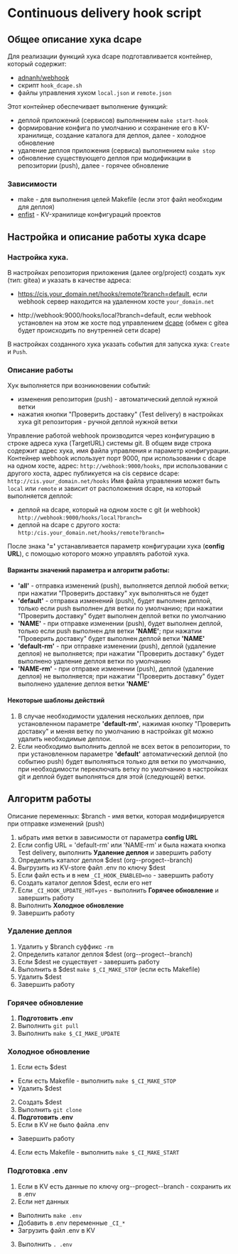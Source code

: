# Continuous delivery hook script

## Общее описание хука dcape

Для реализации функций хука dcape подготавливается контейнер, который содержит:
* [adnanh/webhook](https://github.com/adnanh/webhook)
* скрипт `hook_dcape.sh`
* файлы управления хуком `local.json` и `remote.json`

Этот контейнер обеспечивает выполнение функций:
* деплой приложений (сервисов) выполнением `make start-hook`
* формирование конфига по умолчанию и сохранение его в KV-хранилище, создание каталога для деплоя, далее - холодное обновление
* удаление деплоя приложения (сервиса) выполнением `make stop`
* обновление существующего деплоя при модификации в репозитории (push), далее - горячее обновление

### Зависимости

* make - для выполнения целей Makefile (если этот файл необходим для деплоя)
* [enfist](https://github.com/dopos/dockerfile-webhook/blob/master/webhook) - KV-хранилище конфигураций проектов

## Настройка и описание работы хука dcape

### Настройка хука.

В настройках репозитория приложения (далее org/project) создать хук (тип: gitea) и указать в качестве адреса:

 * https://cis.your_domain.net/hooks/remote?branch=default,  если webhook сервер находится на удаленном хосте `your_domain.net`

 * http://webhook:9000/hooks/local?branch=default, если webhook установлен на этом же хосте под управлением [dcape](https://github.com/dopos/dockerfile-webhook/tree/master/webhook) (обмен с gitea будет происходить по внутренней сети dcape)

В настройках созданного хука указать события для запуска хука: `Create` и `Push`.

### Описание работы

Хук выполняется при возникновении событий:
* изменения репозитория (push) - автоматический деплой нужной ветки
* нажатия кнопки "Проверить доставку" (Test delivery) в настройках хука git репозитория - ручной деплой нужной ветки

Управление работой webhook производится через конфигурацию в строке адреса хука (TargetURL)
системы git. В общем виде строка содержит адрес хука, имя файла управления и параметр конфигурации.
Контейнер webhook использует порт 9000, при использовании с dcape на одном хосте, адрес:
`http://webhook:9000/hooks`, при использовании с другого хоста, адрес публикуется на cis сервисе dcape:
`http://cis.your_domain.net/hooks`
Имя файла управления может быть `local` или `remote` и зависит от расположения dcape, на который выполняется деплой:
* деплой на dcape, который на одном хосте с git (и webhook)
`http://webhook:9000/hooks/local?branch=`
* деплой на dcape с другого хоста:
`http:/cis.your_domain.net/hooks/remote?branch=`

После знака **'='** устанавливается параметр конфигурации хука (**config URL**), с помощью которого можно управлять работой хука.

#### Варианты значений параметра и алгоритм работы:
* **'all'** - отправка изменений (push), выполняется деплой любой ветки; при нажатии "Проверить доставку" хук выполняться не будет
* **'default'** - отправка изменений (push), будет выполнен деплой, только если push выполнен для ветки по умолчанию; при нажатии "Проверить доставку" будет выполнен деплой ветки по умолчанию
* **'NAME'** -  при отправке изменении (push), будет выполнен деплой, только если push выполнен для ветки **'NAME'**; при нажатии "Проверить доставку" будет выполнен деплой ветки **'NAME'**
* **'default-rm'** - при отправке изменении (push), деплой (удаление деплоя) не выполняется; при нажатии "Проверить доставку" будет выполнено удаление деплоя ветки по умолчанию
* **'NAME-rm'** - при отправке изменении (push), деплой (удаление деплоя) не выполняется; при нажатии "Проверить доставку" будет выполнено удаление деплоя ветки **'NAME'**

#### Некоторые шаблоны действий

1. В случае необходимости удаления нескольких деплоев, при установленном параметре **'default-rm'**, нажимая кнопку "Проверить доставку" и меняя ветку по умолчанию
в настройках git можно удалить необходимые деплои.
2. Если необходимо выполнить деплой не всех веток в репозитории,  то при установленном параметре
**'default'** автоматический деплой (по событию push) будет выполняться только для ветки по умолчанию,
при необходимости переключать ветку по умолчанию в настройках git и деплой будет выполняться для этой (следующей) ветки.

## Алгоритм работы

Описание переменных: $branch - имя ветки, которая модифицируется при отправке изменений (push)

1. ыбрать имя ветки в зависимости от параметра **config URL**
2. Если config URL = 'default-rm' или 'NAME-rm' и была нажата кнопка Test delivery, выполнить **Удаление деплоя** и завершить работу
3. Определить каталог деплоя $dest (org--progect--branch)
4. Выгрузить из KV-store файл .env по ключу $dest
5. Если файл есть и в нем `_CI_HOOK_ENABLED=no` - завершить работу
6. Создать каталог деплоя $dest, если его нет
7. Если `_CI_HOOK_UPDATE_HOT=yes` - выполнить **Горячее обновление** и завершить работу
8. Выполнить **Холодное обновление**
9. Завершить работу

### Удаление деплоя

1. Удалить у $branch суффикс `-rm`
2. Определить каталог деплоя $dest (org--progect--branch)
3. Если $dest не существует - завершить работу
4. Выполнить в $dest `make $_CI_MAKE_STOP` (если есть Makefile)
5. Удалить $dest
6. Завершить работу

### Горячее обновление

1. **Подготовить .env**
2. Выполнить `git pull`
3. Выполнить `make $_CI_MAKE_UPDATE`

### Холодное обновление

1. Если есть $dest
  * Если есть Makefile - выполнить `make $_CI_MAKE_STOP`
  * Удалить $dest
2. Создать $dest
3. Выполнить `git clone`
4. **Подготовить .env**
5. Если в KV не было файла .env
  * Завершить работу
4. Если есть Makefile - выполнить `make $_CI_MAKE_START`

### Подготовка .env

1. Если в KV есть данные по ключу org--progect--branch - сохранить их в .env
2. Если нет данных
  * Выполнить `make .env`
  * Добавить в .env переменные `_CI_*`
  * Загрузить файл .env в KV
3. Выполнить `. .env`
